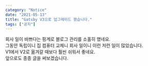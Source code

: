 ```yaml
---
category: "Notice"
date: "2021-05-13"
title: "Gatsby V3으로 업그레이드 했습니다."
tags: ["공지"]
---
```


회사 일이 바쁘다는 핑계로 블로그 관리를 소홀히 했네요.  
그동안 독립이니 집 컴퓨터 교체니 회사 일이니 이런 저런 일이 많았습니다.  
V1에서 V2로 옮겨갈 때보다 훨씬 쉬워서 좋네요.  
앞으로도 종종 글을 써보겠습니다.  
